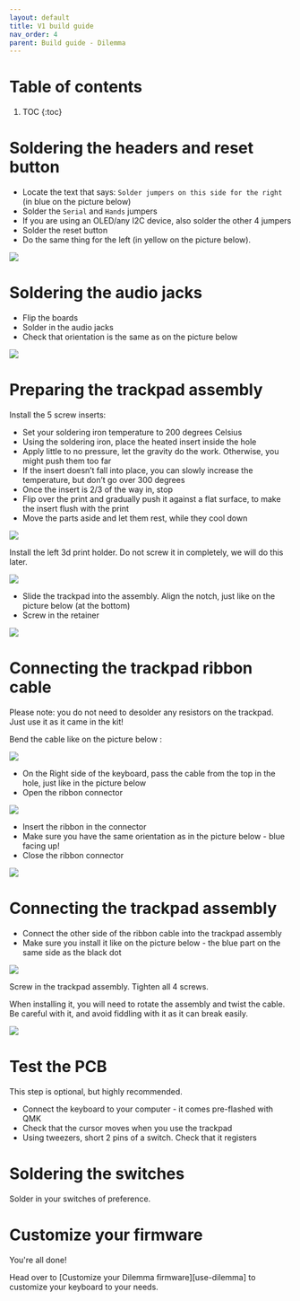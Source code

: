 ```yaml
---
layout: default
title: V1 build guide
nav_order: 4
parent: Build guide - Dilemma
---
```


# Table of contents

1. TOC
{:toc}

# Soldering the headers and reset button

- Locate the text that says: `Solder jumpers on this side for the right` (in blue on the picture below)
- Solder the `Serial` and `Hands` jumpers
- If you are using an OLED/any I2C device, also solder the other 4 jumpers
- Solder the reset button
- Do the same thing for the left (in yellow on the picture below).

![](../assets/pics/guides/dilemmav1/1.jpg)

# Soldering the audio jacks

- Flip the boards
- Solder in the audio jacks
- Check that orientation is the same as on the picture below

![](../assets/pics/guides/dilemmav1/2.jpg)

# Preparing the trackpad assembly

Install the 5 screw inserts:

- Set your soldering iron temperature to 200 degrees Celsius
- Using the soldering iron, place the heated insert inside the hole
- Apply little to no pressure, let the gravity do the work. Otherwise, you might push them too far
- If the insert doesn’t fall into place, you can slowly increase the temperature, but don’t go over 300 degrees
- Once the insert is 2/3 of the way in, stop
- Flip over the print and gradually push it against a flat surface, to make the insert flush with the print
-  Move the parts aside and let them rest, while they cool down


![](../assets/pics/guides/dilemmav1/3.jpg)


Install the left 3d print holder. Do not screw it in completely, we will do this later.


![](../assets/pics/guides/dilemmav1/4.jpg)

- Slide the trackpad into the assembly. Align the notch, just like on the picture below (at the bottom)
- Screw in the retainer


![](../assets/pics/guides/dilemmav1/5.jpg)

# Connecting the trackpad ribbon cable

Please note: you do not need to desolder any resistors on the trackpad. Just use it as it came in the kit!

Bend the cable like on the picture below :


![](../assets/pics/guides/dilemmav1/6.jpg)


- On the Right side of the keyboard, pass the cable from the top in the hole, just like in the picture below
- Open the ribbon connector


![](../assets/pics/guides/dilemmav1/7.jpg)

- Insert the ribbon in the connector
- Make sure you have the same orientation as in the picture below - blue facing up!
- Close the ribbon connector


![](../assets/pics/guides/dilemmav1/8.jpg)

# Connecting the trackpad assembly

- Connect the other side of the ribbon cable into the trackpad assembly
- Make sure you install it like on the picture below - the blue part on the same side as the black dot


![](../assets/pics/guides/dilemmav1/9.jpg)

Screw in the trackpad assembly. Tighten all 4 screws.

When installing it, you will need to rotate the assembly and twist the cable. Be careful with it, and avoid fiddling with it as it can break easily.

![](../assets/pics/guides/dilemmav1/10.jpg)

# Test the PCB

This step is optional, but highly recommended.

- Connect the keyboard to your computer - it comes pre-flashed with QMK
- Check that the cursor moves when you use the trackpad
- Using tweezers, short 2 pins of a switch. Check that it registers

# Soldering the switches

Solder in your switches of preference.

# Customize your firmware

You're all done!

Head over to [Customize your Dilemma firmware][use-dilemma] to customize your keyboard to your needs.

